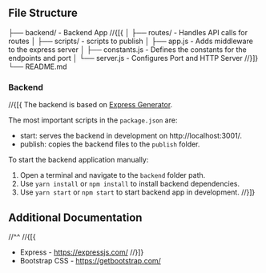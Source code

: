 ﻿## File Structure

├── backend/ - Backend App
//{[{
│ ├── routes/ - Handles API calls for routes
│ ├── scripts/ - scripts to publish
│ ├── app.js - Adds middleware to the express server
│ ├── constants.js - Defines the constants for the endpoints and port
│ └── server.js - Configures Port and HTTP Server
//}]}
└── README.md

### Backend

//{[{
The backend is based on [Express Generator](https://expressjs.com/en/starter/generator.html).

The most important scripts in the `package.json` are:

- start: serves the backend in development on http://localhost:3001/.
- publish: copies the backend files to the `publish` folder.

To start the backend application manually:

1. Open a terminal and navigate to the `backend` folder path.
2. Use `yarn install` or `npm install` to install backend dependencies.
3. Use `yarn start` or `npm start` to start backend app in development.
   //}]}

## Additional Documentation

//^^
//{[{

- Express - https://expressjs.com/
  //}]}
- Bootstrap CSS - https://getbootstrap.com/
